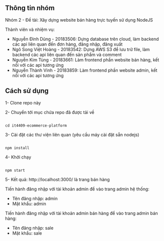 ## Thông tin nhóm
Nhóm 2 - Đề tài: Xây dựng website bán hàng trực tuyến sử dụng NodeJS

Thành viên và nhiệm vụ:
* Nguyễn Đình Dũng - 20183506: Dựng database trên cloud, làm backend các api liên quan đến đơn hàng, đăng nhập, đăng xuất
* Ngô Song Việt Hoàng - 20183542: Dựng AWS S3 để lưu trữ file, làm backend các api liên quan đến sản phẩm và comment
* Nguyễn Kim Tùng - 20183661: Làm frontend phần website bán hàng, kết nối với các api tương ứng
* Nguyễn Thành Vinh - 20183859: Làm frontend phần website admin, kết nối với các api tương ứng

  
  

## Cách sử dụng

  

1- Clone repo này

  

2- Chuyển tới mục chứa repo đã được tải về

```

cd it4409-ecommerce-platform

```

3- Cài đặt các thư viện liên quan (yêu cầu máy cài đặt sẵn nodejs)

```

npm install

```

4- Khởi chạy 

```

npm start

```

5- Kết quả: 
http://localhost:3000/ là trang bán hàng

Tiến hành đăng nhập với tài khoản admin để vào trang admin hệ thống:
- Tên đăng nhập: admin
- Mật khẩu: admin

Tiến hành đăng nhập với tài khoản admin bán hàng để vào trang admin bán hàng:
- Tên đăng nhập: sale
- Mật khẩu: sale
